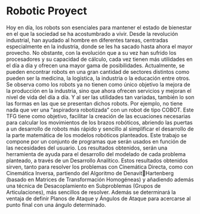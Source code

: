 # Robotic Proyect
Hoy en día, los robots son esenciales para mantener el estado de
bienestar en el que la sociedad se ha acostumbrado a vivir. Desde la
revolución industrial, han ayudado al hombre en diferentes tareas, centradas
especialmente en la industria, donde se les ha sacado hasta ahora el mayor
provecho. No obstante, con la evolución que a su vez han sufrido los
procesadores y su capacidad de cálculo, cada vez tienen más utilidades en el
día a día y ofrecen una mayor gama de posibilidades. 
Actualmente, se pueden encontrar robots en una gran cantidad de
sectores distintos como pueden ser la medicina, la logística, la industria o la
educación entre otros. Se observa como los robots ya no tienen como único
objetivo la mejora de la producción en la industria, sino que ahora ofrecen
servicios y mejoran el nivel de vida del día a día. Y al ser las utilidades tan
variadas, también lo son las formas en las que se presentan dichos robots.
Por ejemplo, no tiene nada que ver una “aspiradora robotizada” con un robot
de tipo COBOT. 
Este TFG tiene como objetivo, facilitar la creación de las ecuaciones
necesarias para calcular los movimientos de los brazos robóticos, abriendo
las puertas a un desarrollo de robots más rápido y sencillo al simplificar el
desarrollo de la parte matemática de los modelos robóticos planteados. 
Este trabajo se compone por un conjunto de programas que serán
usados en función de las necesidades del usuario. Los resultados obtenidos,
serán una herramienta de ayuda para el desarrollo del modelado de cada
problema planteado, a través de un Desarrollo Analítico. Estos resultados
obtenidos sirven, tanto para resolver los problemas con Cinemática Directa,
como con Cinemática Inversa, partiendo del Algoritmo de DenavitHartenberg (basado en Matrices de Transformación Homogéneas) y
añadiendo además una técnica de Desacoplamiento en Subproblemas
(Grupos de Articulaciones), más sencillos de resolver. Además se
determinará la ventaja de definir Planos de Ataque y Ángulos de Ataque
para acercarse al punto final con una ángulo determinado.
